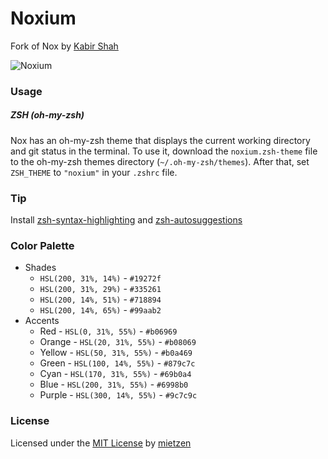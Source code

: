 # Noxium 

Fork of Nox by [Kabir Shah](https://kabir.sh)

![Noxium](https://raw.githubusercontent.com/mietzen/noxium/master/img/noxium.png)

### Usage

##### ZSH (oh-my-zsh)

Nox has an oh-my-zsh theme that displays the current working directory and git status in the terminal. To use it, download the `noxium.zsh-theme` file to the oh-my-zsh themes directory (`~/.oh-my-zsh/themes`). After that, set `ZSH_THEME` to `"noxium"` in your `.zshrc` file.

### Tip

Install [zsh-syntax-highlighting](https://github.com/zsh-users/zsh-syntax-highlighting/blob/master/INSTALL.md#oh-my-zsh)
and [zsh-autosuggestions](https://github.com/zsh-users/zsh-autosuggestions/blob/master/INSTALL.md#oh-my-zsh)
### Color Palette

* Shades
  * `HSL(200, 31%, 14%)` - `#19272f`
  * `HSL(200, 31%, 29%)` - `#335261`
  * `HSL(200, 14%, 51%)` - `#718894`
  * `HSL(200, 14%, 65%)` - `#99aab2`
* Accents
  * Red - `HSL(0, 31%, 55%)` - `#b06969`
  * Orange - `HSL(20, 31%, 55%)` - `#b08069`
  * Yellow - `HSL(50, 31%, 55%)` - `#b0a469`
  * Green - `HSL(100, 14%, 55%)` - `#879c7c`
  * Cyan - `HSL(170, 31%, 55%)` - `#69b0a4`
  * Blue - `HSL(200, 31%, 55%)` - `#6998b0`
  * Purple - `HSL(300, 14%, 55%)` - `#9c7c9c`

### License

Licensed under the [MIT License](https://raw.githubusercontent.com/mietzen/noxium/master/LICENSE) by [mietzen](https://github.com/mietzen)
